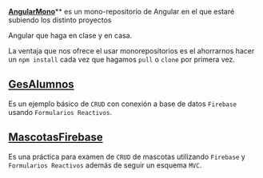 [**AngularMono**](https://github.com/csi21amorlez/AngularMonorepository)** es un mono-repositorio de Angular en el que estaré subiendo los distinto proyectos

Angular que haga en clase y en casa.

La ventaja que nos ofrece el usar monorepositorios es el ahorrarnos hacer un `npm install` cada vez que hagamos `pull` o `clone` por primera vez.

  

## [GesAlumnos](https://github.com/csi21amorlez/AngularMonorepository/tree/Desarrollo/projects/ges-alumnos)

Es un ejemplo básico de `CRUD` con conexión a base de datos `Firebase` usando `Formularios Reactivos`. 

## [MascotasFirebase](https://github.com/csi21amorlez/AngularMonorepository/tree/Desarrollo/projects/mascotas-firebase)

Es una práctica para examen de `CRUD` de mascotas utilizando `Firebase` y `Formularios Reactivos` además de seguir un esquema `MVC`.
